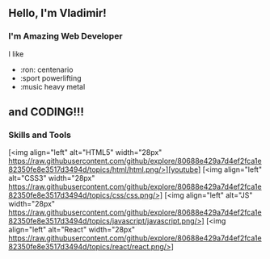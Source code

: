 ## Hello, I'm Vladimir!

### I'm Amazing Web Developer

I like
- :ron: centenario
- :sport powerlifting
- :music heavy metal

and CODING!!!
---
### Skills and Tools

[<img align="left" alt="HTML5" width="28px" https://raw.githubusercontent.com/github/explore/80688e429a7d4ef2fca1e82350fe8e3517d3494d/topics/html/html.png/>][youtube]
[<img align="left" alt="CSS3" width="28px" https://raw.githubusercontent.com/github/explore/80688e429a7d4ef2fca1e82350fe8e3517d3494d/topics/css/css.png/>]
[<img align="left" alt="JS" width="28px" https://raw.githubusercontent.com/github/explore/80688e429a7d4ef2fca1e82350fe8e3517d3494d/topics/javascript/javascript.png/>]
[<img align="left" alt="React" width="28px" https://raw.githubusercontent.com/github/explore/80688e429a7d4ef2fca1e82350fe8e3517d3494d/topics/react/react.png/>]
